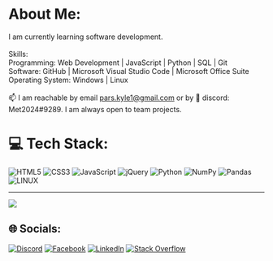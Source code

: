 # About Me:
I am currently learning software development. <br><br>Skills:<br>Programming: Web Development | JavaScript | Python | SQL | Git<br>Software: GitHub | Microsoft Visual Studio Code | Microsoft Office Suite<br>Operating System: Windows | Linux<br><br>📫 I am reachable by email pars.kyle1@gmail.com or by 👯 discord: Met2024#9289. I am always open to team projects.

# 💻 Tech Stack:
![HTML5](https://img.shields.io/badge/html5-%23E34F26.svg?style=for-the-badge&logo=html5&logoColor=white) ![CSS3](https://img.shields.io/badge/css3-%231572B6.svg?style=for-the-badge&logo=css3&logoColor=white) ![JavaScript](https://img.shields.io/badge/javascript-%23323330.svg?style=for-the-badge&logo=javascript&logoColor=%23F7DF1E) ![jQuery](https://img.shields.io/badge/jquery-%230769AD.svg?style=for-the-badge&logo=jquery&logoColor=white) 
![Python](https://img.shields.io/badge/python-3670A0?style=for-the-badge&logo=python&logoColor=ffdd54)  ![NumPy](https://img.shields.io/badge/numpy-%23013243.svg?style=for-the-badge&logo=numpy&logoColor=white) ![Pandas](https://img.shields.io/badge/pandas-%23150458.svg?style=for-the-badge&logo=pandas&logoColor=white) ![LINUX](https://img.shields.io/badge/Linux-FCC624?style=for-the-badge&logo=linux&logoColor=black)

---
[![](https://visitcount.itsvg.in/api?id=Kyl67899&label=GitHub%20Profile%20Views&color=0&pretty=true)](https://visitcount.itsvg.in)

## 🌐 Socials:
[![Discord](https://img.shields.io/badge/Discord-%237289DA.svg?logo=discord&logoColor=white)](https://discord.gg/Met2024#9289) [![Facebook](https://img.shields.io/badge/Facebook-%231877F2.svg?logo=Facebook&logoColor=white)](https://facebook.com/https://www.facebook.com/kyp.wx/) [![LinkedIn](https://img.shields.io/badge/LinkedIn-%230077B5.svg?logo=linkedin&logoColor=white)](https://linkedin.com/in/kyle-parsotan) [![Stack Overflow](https://img.shields.io/badge/-Stackoverflow-FE7A16?logo=stack-overflow&logoColor=white)](https://stackoverflow.com/users/kyle-y-parsotan) 

<!-- Proudly created with GPRM ( https://gprm.itsvg.in ) -->

<!--
**Kyl67899/Kyl67899** is a ✨ _special_ ✨ repository because its `README.md` (this file) appears on your GitHub profile.

Here are some ideas to get you started:

- 🔭 I’m currently working on ...
- 🌱 I’m currently learning ...
- 👯 I’m looking to collaborate on ...
- 🤔 I’m looking for help with ...
- 💬 Ask me about ...
- 📫 How to reach me: ...
- 😄 Pronouns: ...
- ⚡ Fun fact: ...
-->
